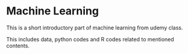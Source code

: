# Machine Learning

This is a short introductory part of machine learning from udemy class.


This includes data, python codes and R codes related to mentioned contents.
